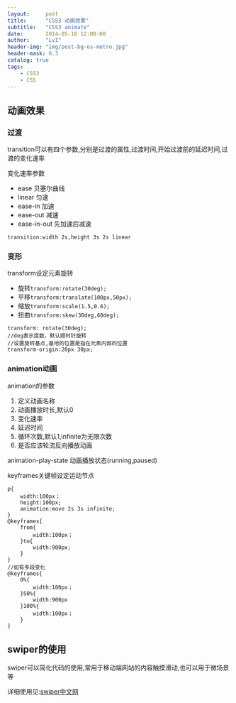 ```yaml
---
layout:     post
title:      "CSS3 动画效果"
subtitle:   "CSS3 animate"
date:       2014-05-16 12:00:00
author:     "LvI"
header-img: "img/post-bg-os-metro.jpg"
header-mask: 0.3
catalog: true
tags:
    - CSS3
    - CSS
---
```


## 动画效果

### 过渡

transition可以有四个参数,分别是过渡的属性,过渡时间,开始过渡前的延迟时间,过渡的变化速率

变化速率参数
- ease 贝塞尔曲线
- linear 匀速
- ease-in 加速
- ease-out 减速 
- ease-in-out 先加速后减速

```
transition:width 2s,height 3s 2s linear
```

### 变形

transform设定元素旋转

- 旋转`transform:rotate(30deg);`
- 平移`transform:translate(100px,50px);`
- 缩放`transform:scale(1.5,0.6);`
- 扭曲`transform:skew(30deg,60deg);`

```
transform: rotate(30deg); 
//deg表示度数，默认顺时针旋转 
//设置旋转基点,基地的位置是指在元素内部的位置 
transform-origin:20px 30px; 
```
### animation动画

animation的参数

1. 定义动画名称
2. 动画播放时长,默认0
3. 变化速率
4. 延迟时间
5. 循环次数,默认1,infinite为无限次数
6. 是否应该轮流反向播放动画

animation-play-state 动画播放状态(running,paused)

keyframes关键帧设定运动节点

```
p{
	width:100px；
	height:100px;
	animation:move 2s 3s infinite;
}
@keyframes{
	from{
		width:100px；
	}to{
		width:900px;
	}
}
//如有多段变化
@keyframes{
	0%{
		width:100px；
	}50%{
		width:900px
	}100%{
		width:100px；
	}
}
```

## swiper的使用

swiper可以简化代码的使用,常用于移动端网站的内容触摸滑动,也可以用于微场景等

详细使用见:[swiper中文网](http://www.swiper.com.cn/)
